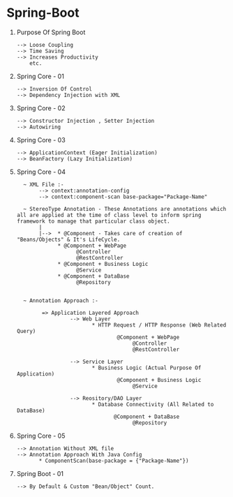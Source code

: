 # Spring-Boot

1. Purpose Of Spring Boot

       --> Loose Coupling
       --> Time Saving
       --> Increases Productivity
           etc.

2. Spring Core - 01
 
       --> Inversion Of Control
       --> Dependency Injection with XML

3. Spring Core - 02

       --> Constructor Injection , Setter Injection
       --> Autowiring

4. Spring Core - 03

       --> ApplicationContext (Eager Initialization)
       --> BeanFactory (Lazy Initialization)

5. Spring Core - 04

         ~ XML File :- 
              --> context:annotation-config
              --> context:component-scan base-package="Package-Name"
   
         ~ StereoType Annotation - These Annotations are annotations which all are applied at the time of class level to inform spring framework to manage that particular class object.
              |
              |-->  * @Component - Takes care of creation of "Beans/Objects" & It's LifeCycle.
                    * @Component + WebPage
                          @Controller 
                          @RestController
                    * @Component + Business Logic      
                          @Service
                    * @Component + DataBase
                          @Repository
   

         ~ Annotation Approach :-                                          

               => Application Layered Approach
                        --> Web Layer
                               * HTTP Request / HTTP Response (Web Related Query)
                                       @Component + WebPage
                                            @Controller 
                                            @RestController
   
                        --> Service Layer
                               * Business Logic (Actual Purpose Of Application)
                                       @Component + Business Logic      
                                            @Service
   
                        --> Reository/DAO Layer
                               * Database Connectivity (All Related to DataBase)
                                      @Component + DataBase
                                            @Repository
              

7. Spring Core - 05

       --> Annotation Without XML file
       --> Annotation Approach With Java Config
              * ComponentScan(base-package = {"Package-Name"})

8. Spring Boot - 01

       --> By Default & Custom "Bean/Object" Count.
       
   
